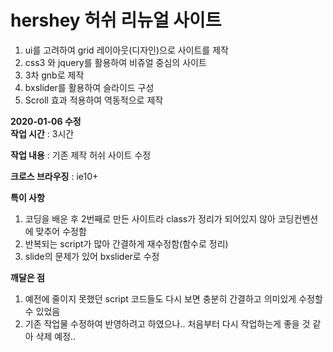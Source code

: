 # hershey 허쉬 리뉴얼 사이트
 
1. ui를 고려하여 grid 레이아웃(디자인)으로 사이트를 제작<br>
2. css3 와 jquery를 활용하여 비쥬얼 중심의 사이트<br>
3. 3차 gnb로 제작 <br>
4. bxslider를 활용하여 슬라이드 구성<br>
5. Scroll 효과 적용하여 역동적으로 제작

**2020-01-06 수정**<br>
**작업 시간** : 3시간

**작업 내용** : 기존 제작 허쉬 사이트 수정

**크로스 브라우징** : ie10+

**특이 사항**
1. 코딩을 배운 후 2번째로 만든 사이트라 class가 정리가 되어있지 않아 코딩컨벤션에 맞추어 수정함
2. 반복되는 script가 많아 간결하게 재수정함(함수로 정리)
3. slide의 문제가 있어 bxslider로 수정

**깨달은 점**
1. 예전에 줄이지 못했던 script 코드들도 다시 보면 충분히 간결하고 의미있게 수정할 수 있었음
2. 기존 작업물 수정하여 반영하려고 하였으나.. 처음부터 다시 작업하는게 좋을 것 같아 삭제 예정..
